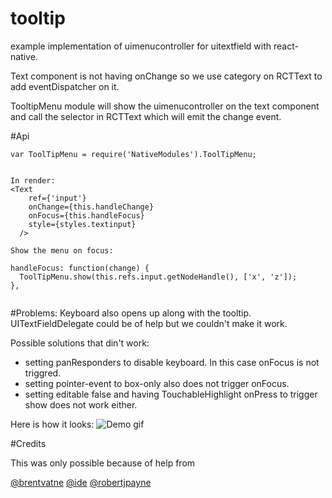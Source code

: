 # tooltip
example implementation of uimenucontroller for uitextfield with react-native.

Text component is not having onChange so we use category on RCTText to add eventDispatcher on it.

TooltipMenu module will show the uimenucontroller on the text component and call the selector in RCTText which will emit the change event.

#Api

```
var ToolTipMenu = require('NativeModules').ToolTipMenu;


In render:
<Text
    ref={'input'}
    onChange={this.handleChange}
    onFocus={this.handleFocus}
    style={styles.textinput}
  />

Show the menu on focus:

handleFocus: function(change) {
  ToolTipMenu.show(this.refs.input.getNodeHandle(), ['x', 'z']);
},
  
```

#Problems:
Keyboard also opens up along with the tooltip. UITextFieldDelegate could be of help but we couldn't make it work.

Possible solutions that din't work:
 - setting panResponders to disable keyboard. In this case onFocus is not triggred.
 - setting pointer-event to box-only also does not trigger onFocus.
 - setting editable false and having TouchableHighlight onPress to trigger show does not work either.

Here is how it looks:
![Demo gif](https://github.com/chirag04/tooltip/blob/master/screenshot.png)


#Credits

This was only possible because of help from
 
 [@brentvatne](https://github.com/brentvatne)
 [@ide](https://github.com/ide)
 [@robertjpayne](https://github.com/robertjpayne)

